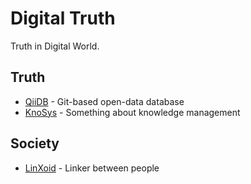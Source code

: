 # Digital Truth

Truth in Digital World.

## Truth

- [QiiDB](https://github.com/qiidb) - Git-based open-data database
- [KnoSys](https://github.com/knosysio) - Something about knowledge management

## Society

- [LinXoid](https://github.com/linxoid) - Linker between people
